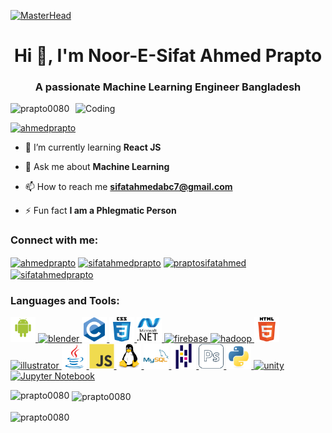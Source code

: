 
[![MasterHead](https://qrangers.com/wp-content/uploads/2021/09/Banner-Introduction-to-3D-Animation.png)](https://sites.google.com/diu.edu.bd/noor-e-sifatahmed/activities?authuser=5)
<h1 align="center">Hi 👋, I'm Noor-E-Sifat Ahmed Prapto</h1>
<h3 align="center">A passionate Machine Learning Engineer Bangladesh</h3>

<img align="right" alt="Coding" width="400" src="https://media.tenor.com/zzntm2_9B3gAAAAC/hacker.gif">

<p align="left"> <img src="https://komarev.com/ghpvc/?username=prapto0080&label=Profile%20views&color=0e75b6&style=flat" alt="prapto0080" /> </p>

<p align="left"> <a href="https://twitter.com/ahmedprapto" target="blank"><img src="https://img.shields.io/twitter/follow/ahmedprapto?logo=twitter&style=for-the-badge" alt="ahmedprapto" /></a> </p>

- 🌱 I’m currently learning **React JS**

- 💬 Ask me about **Machine Learning**

- 📫 How to reach me **sifatahmedabc7@gmail.com**

- ⚡ Fun fact **I am a Phlegmatic Person**

<h3 align="left">Connect with me:</h3>
<p align="left">
<a href="https://twitter.com/ahmedprapto" target="blank"><img align="center" src="https://raw.githubusercontent.com/rahuldkjain/github-profile-readme-generator/master/src/images/icons/Social/twitter.svg" alt="ahmedprapto" height="30" width="40" /></a>
<a href="https://fb.com/sifatahmedprapto" target="blank"><img align="center" src="https://raw.githubusercontent.com/rahuldkjain/github-profile-readme-generator/master/src/images/icons/Social/facebook.svg" alt="sifatahmedprapto" height="30" width="40" /></a>
<a href="https://instagram.com/praptosifatahmed" target="blank"><img align="center" src="https://raw.githubusercontent.com/rahuldkjain/github-profile-readme-generator/master/src/images/icons/Social/instagram.svg" alt="praptosifatahmed" height="30" width="40" /></a>
<a href="https://www.youtube.com/channel/UCSirTSm-mf-CZJz9Awt42VA" target="blank"><img align="center" src="https://raw.githubusercontent.com/rahuldkjain/github-profile-readme-generator/master/src/images/icons/Social/youtube.svg" alt="sifatahmedprapto" height="30" width="40" /></a>
</p>

<h3 align="left">Languages and Tools:</h3>
<p align="left"> <a href="https://developer.android.com" target="_blank" rel="noreferrer"> <img src="https://raw.githubusercontent.com/devicons/devicon/master/icons/android/android-original-wordmark.svg" alt="android" width="40" height="40"/> </a> <a href="https://www.blender.org/" target="_blank" rel="noreferrer"> <img src="https://download.blender.org/branding/community/blender_community_badge_white.svg" alt="blender" width="40" height="40"/> </a> <a href="https://www.cprogramming.com/" target="_blank" rel="noreferrer"> <img src="https://raw.githubusercontent.com/devicons/devicon/master/icons/c/c-original.svg" alt="c" width="40" height="40"/> </a> <a href="https://www.w3schools.com/css/" target="_blank" rel="noreferrer"> <img src="https://raw.githubusercontent.com/devicons/devicon/master/icons/css3/css3-original-wordmark.svg" alt="css3" width="40" height="40"/> </a> <a href="https://dotnet.microsoft.com/" target="_blank" rel="noreferrer"> <img src="https://raw.githubusercontent.com/devicons/devicon/master/icons/dot-net/dot-net-original-wordmark.svg" alt="dotnet" width="40" height="40"/> </a> <a href="https://firebase.google.com/" target="_blank" rel="noreferrer"> <img src="https://www.vectorlogo.zone/logos/firebase/firebase-icon.svg" alt="firebase" width="40" height="40"/> </a> <a href="https://hadoop.apache.org/" target="_blank" rel="noreferrer"> <img src="https://www.vectorlogo.zone/logos/apache_hadoop/apache_hadoop-icon.svg" alt="hadoop" width="40" height="40"/> </a> <a href="https://www.w3.org/html/" target="_blank" rel="noreferrer"> <img src="https://raw.githubusercontent.com/devicons/devicon/master/icons/html5/html5-original-wordmark.svg" alt="html5" width="40" height="40"/> </a> <a href="https://www.adobe.com/in/products/illustrator.html" target="_blank" rel="noreferrer"> <img src="https://www.vectorlogo.zone/logos/adobe_illustrator/adobe_illustrator-icon.svg" alt="illustrator" width="40" height="40"/> </a> <a href="https://www.java.com" target="_blank" rel="noreferrer"> <img src="https://raw.githubusercontent.com/devicons/devicon/master/icons/java/java-original.svg" alt="java" width="40" height="40"/> </a> <a href="https://developer.mozilla.org/en-US/docs/Web/JavaScript" target="_blank" rel="noreferrer"> <img src="https://raw.githubusercontent.com/devicons/devicon/master/icons/javascript/javascript-original.svg" alt="javascript" width="40" height="40"/> </a> <a href="https://www.linux.org/" target="_blank" rel="noreferrer"> <img src="https://raw.githubusercontent.com/devicons/devicon/master/icons/linux/linux-original.svg" alt="linux" width="40" height="40"/> </a> <a href="https://www.mysql.com/" target="_blank" rel="noreferrer"> <img src="https://raw.githubusercontent.com/devicons/devicon/master/icons/mysql/mysql-original-wordmark.svg" alt="mysql" width="40" height="40"/> </a> <a href="https://pandas.pydata.org/" target="_blank" rel="noreferrer"> <img src="https://raw.githubusercontent.com/devicons/devicon/2ae2a900d2f041da66e950e4d48052658d850630/icons/pandas/pandas-original.svg" alt="pandas" width="40" height="40"/> </a> <a href="https://www.photoshop.com/en" target="_blank" rel="noreferrer"> <img src="https://raw.githubusercontent.com/devicons/devicon/master/icons/photoshop/photoshop-line.svg" alt="photoshop" width="40" height="40"/> </a> <a href="https://www.python.org" target="_blank" rel="noreferrer"> <img src="https://raw.githubusercontent.com/devicons/devicon/master/icons/python/python-original.svg" alt="python" width="40" height="40"/> </a> <a href="https://unity.com/" target="_blank" rel="noreferrer"> <img src="https://www.vectorlogo.zone/logos/unity3d/unity3d-icon.svg" alt="unity" width="40" height="40"/> </a> <a href="https://jupyter.org/" target="_blank" rel="noreferrer"> <img src="https://i.pngimg.me/thumb/f/720/m2H7K9d3N4Z5i8G6.jpg" alt="Jupyter Notebook " width="40" height="40"/> </a> </p>

<p><img align="left" src="https://github-readme-stats.vercel.app/api/top-langs?username=prapto0080&show_icons=true&locale=en&layout=compact" alt="prapto0080" /></p>

<p>&nbsp;<img align="center" src="https://github-readme-stats.vercel.app/api?username=prapto0080&show_icons=true&locale=en" alt="prapto0080" /></p>

<p><img align="center" src="https://github-readme-streak-stats.herokuapp.com/?user=prapto0080&" alt="prapto0080" /></p>
